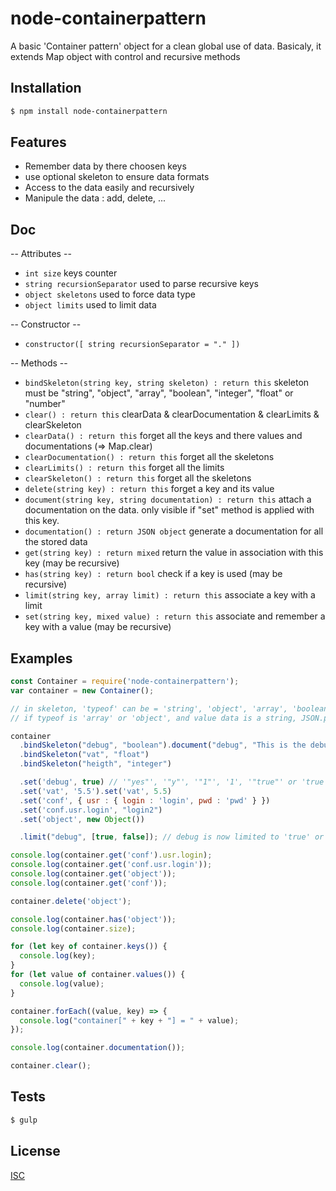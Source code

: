 # node-containerpattern
A basic 'Container pattern' object for a clean global use of data.
Basicaly, it extends Map object with control and recursive methods


## Installation

```bash
$ npm install node-containerpattern
```

## Features

  * Remember data by there choosen keys
  * use optional skeleton to ensure data formats
  * Access to the data easily and recursively
  * Manipule the data : add, delete, ...

## Doc

  -- Attributes --

  * ``` int size ``` keys counter
  * ``` string recursionSeparator ``` used to parse recursive keys
  * ``` object skeletons ``` used to force data type
  * ``` object limits ``` used to limit data

  -- Constructor --

  * ``` constructor([ string recursionSeparator = "." ]) ```

  -- Methods --

  * ``` bindSkeleton(string key, string skeleton) : return this ``` skeleton must be "string", "object", "array", "boolean", "integer", "float" or "number"
  * ``` clear() : return this ``` clearData & clearDocumentation & clearLimits & clearSkeleton
  * ``` clearData() : return this ``` forget all the keys and there values and documentations (=> Map.clear)
  * ``` clearDocumentation() : return this ``` forget all the skeletons
  * ``` clearLimits() : return this ``` forget all the limits
  * ``` clearSkeleton() : return this ``` forget all the skeletons
  * ``` delete(string key) : return this ``` forget a key and its value
  * ``` document(string key, string documentation) : return this ``` attach a documentation on the data. only visible if "set" method is applied with this key.
  * ``` documentation() : return JSON object ``` generate a documentation for all the stored data
  * ``` get(string key) : return mixed ``` return the value in association with this key (may be recursive)
  * ``` has(string key) : return bool ``` check if a key is used (may be recursive)
  * ``` limit(string key, array limit) : return this ``` associate a key with a limit
  * ``` set(string key, mixed value) : return this ``` associate and remember a key with a value (may be recursive)

## Examples

```js
const Container = require('node-containerpattern');
var container = new Container();

// in skeleton, 'typeof' can be = 'string', 'object', 'array', 'boolean', 'integer', 'float', 'number'
// if typeof is 'array' or 'object', and value data is a string, JSON.parse is apply before throw any error

container
  .bindSkeleton("debug", "boolean").document("debug", "This is the debug module")
  .bindSkeleton("vat", "float")
  .bindSkeleton("heigth", "integer")

  .set('debug', true) // '"yes"', '"y"', '"1"', '1', '"true"' or 'true' => get = true, else => get = false
  .set('vat', '5.5').set('vat', 5.5)
  .set('conf', { usr : { login : 'login', pwd : 'pwd' } })
  .set('conf.usr.login', "login2")
  .set('object', new Object())

  .limit("debug", [true, false]); // debug is now limited to 'true' or 'false'

console.log(container.get('conf').usr.login);
console.log(container.get('conf.usr.login'));
console.log(container.get('object'));
console.log(container.get('conf'));

container.delete('object');

console.log(container.has('object'));
console.log(container.size);

for (let key of container.keys()) {
  console.log(key);
}
for (let value of container.values()) {
  console.log(value);
}

container.forEach((value, key) => {
  console.log("container[" + key + "] = " + value);
});

console.log(container.documentation());

container.clear();
```

## Tests

```bash
$ gulp
```

## License

  [ISC](LICENSE)
